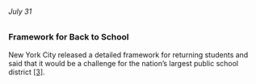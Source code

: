 ###### July 31

### Framework for Back to School

New York City released a detailed framework for returning students and said that it would be a challenge for the nation’s largest public school district [[3]](https://www.nbcnewyork.com/news/local/timeline-tracking-the-spread-of-covid-19-in-tri-state/2313123/).
